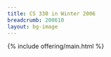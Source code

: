 ```yaml
---
title: CS 330 in Winter 2006
breadcrumb: 200610
layout: bg-image
---
```


{% include offering/main.html %}

